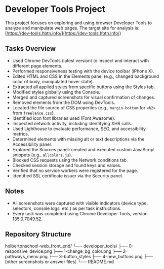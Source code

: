 # Developer Tools Project

This project focuses on exploring and using browser Developer Tools to analyze and manipulate web pages. The target site for analysis is: [https://dev-tools.hbtn.info/](https://dev-tools.hbtn.info/)

## Tasks Overview

- Used Chrome DevTools (latest version) to inspect and interact with different page elements.
- Performed responsiveness testing with the device toolbar (iPhone X).
- Edited HTML and CSS in the Elements panel (e.g., changed background color of body, manipulated hover state).
- Extracted all applied styles from specific buttons using the Styles tab.
- Modified styles globally using the Console.
- Merged and captured screenshots for visual confirmation of changes.
- Removed elements from the DOM using DevTools.
- Located the file source of CSS properties (e.g., `margin-bottom` for `<h2>` from `freelance.css`).
- Identified icon font libraries used (Font Awesome).
- Inspected network activity, including identifying XHR calls.
- Used Lighthouse to evaluate performance, SEO, and accessibility metrics.
- Determined elements with missing alt or text descriptions via the Accessibility panel.
- Explored the Sources panel: created and executed custom JavaScript snippets (e.g., `allcolors.js`).
- Blocked CSS requests using the Network conditions tab.
- Checked session storage and found keys and values.
- Verified that no service workers were registered for the page.
- Identified SSL certificate issuer via the Security panel.


## Notes

- All screenshots were captured with visible indicators (device type, selectors, console logs, etc.) as per task instructions.
- Every task was completed using Chrome Developer Tools, version 135.0.7049.52.

## Repository Structure

holbertonschool-web_front_end/
└── developer_tools/
    ├── 0-responsive_device.png
    ├── 1-change_bg_color.png
    ├── 2-pathways_menu.png
    ├── 3-button_styles
    ├── 4-new_buttons.png
    ├── [other screenshots or answer files]
    └── README.md